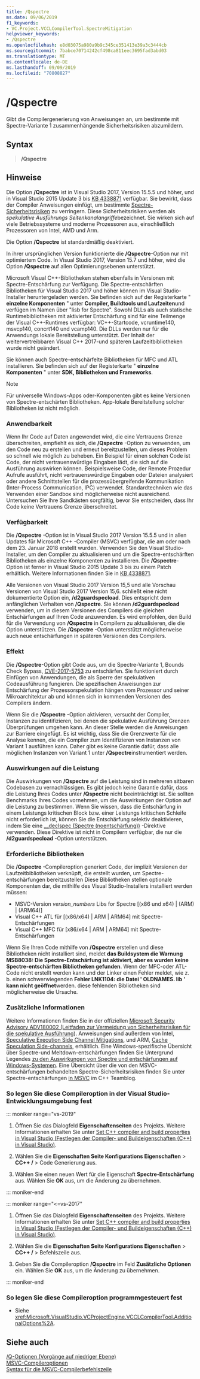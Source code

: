```yaml
---
title: /Qspectre
ms.date: 09/06/2019
f1_keywords:
- VC.Project.VCCLCompilerTool.SpectreMitigation
helpviewer_keywords:
- /Qspectre
ms.openlocfilehash: e8d03075a980a9b9c345ce351413e39a3c3444cb
ms.sourcegitcommit: 7babce70714242cf498ca811eec3695fad3abd03
ms.translationtype: MT
ms.contentlocale: de-DE
ms.lasthandoff: 09/09/2019
ms.locfileid: "70808827"
---
```

# <a name="qspectre"></a>/Qspectre

Gibt die Compilergenerierung von Anweisungen an, um bestimmte mit Spectre-Variante 1 zusammenhängende Sicherheitsrisiken abzumildern.

## <a name="syntax"></a>Syntax

> **/Qspectre**

## <a name="remarks"></a>Hinweise

Die Option **/Qspectre** ist in Visual Studio 2017, Version 15.5.5 und höher, und in Visual Studio 2015 Update 3 bis [KB 4338871](https://support.microsoft.com/help/4338871/visual-studio-2015-update-3-spectre-variant-1-toolset-qspectre) verfügbar. Sie bewirkt, dass der Compiler Anweisungen einfügt, um bestimmte [Spectre-Sicherheitsrisiken](https://spectreattack.com/spectre.pdf) zu verringern. Diese Sicherheitsrisiken werden als *spekulative Ausführungs Seitenkanalangriffe*bezeichnet. Sie wirken sich auf viele Betriebssysteme und moderne Prozessoren aus, einschließlich Prozessoren von Intel, AMD und Arm.

Die Option **/Qspectre** ist standardmäßig deaktiviert.

In ihrer ursprünglichen Version funktionierte die **/Qspectre**-Option nur mit optimiertem Code. In Visual Studio 2017, Version 15.7 und höher, wird die Option **/Qspectre** auf allen Optimierungsebenen unterstützt.

Microsoft Visual C++-Bibliotheken stehen ebenfalls in Versionen mit Spectre-Entschärfung zur Verfügung. Die Spectre-entschärften Bibliotheken für Visual Studio 2017 und höher können im Visual Studio-Installer heruntergeladen werden. Sie befinden sich auf der Registerkarte " **einzelne Komponenten** " unter **Compiler, Buildtools und Laufzeiten**und verfügen im Namen über "lisb for Spectre". Sowohl DLLs als auch statische Runtimebibliotheken mit aktivierter Entschärfung sind für eine Teilmenge der Visual C++-Runtimes verfügbar: VC++-Startcode, vcruntime140, msvcp140, concrt140 und vcamp140. Die DLLs werden nur für die Anwendungs lokale Bereitstellung unterstützt. Der Inhalt der weitervertreibbaren Visual C++ 2017-und späteren Laufzeitbibliotheken wurde nicht geändert.

Sie können auch Spectre-entschärfelte Bibliotheken für MFC und ATL installieren. Sie befinden sich auf der Registerkarte " **einzelne Komponenten** " unter **SDK, Bibliotheken und Frameworks**.

> [!NOTE]
> Für universelle Windows-Apps oder-Komponenten gibt es keine Versionen von Spectre-entschärten Bibliotheken. App-lokale Bereitstellung solcher Bibliotheken ist nicht möglich.

### <a name="applicability"></a>Anwendbarkeit

Wenn Ihr Code auf Daten angewendet wird, die eine Vertrauens Grenze überschreiten, empfiehlt es sich, die **/Qspectre** -Option zu verwenden, um den Code neu zu erstellen und erneut bereitzustellen, um dieses Problem so schnell wie möglich zu beheben. Ein Beispiel für einen solchen Code ist Code, der nicht vertrauenswürdige Eingaben lädt, die sich auf die Ausführung auswirken können. Beispielsweise Code, der Remote Prozedur Aufrufe ausführt, nicht vertrauenswürdige Eingaben oder Dateien analysiert oder andere Schnittstellen für die prozessübergreifende Kommunikation (Inter-Process Communication, IPC) verwendet. Standardtechniken wie das Verwenden einer Sandbox sind möglicherweise nicht ausreichend. Untersuchen Sie Ihre Sandkästen sorgfältig, bevor Sie entscheiden, dass Ihr Code keine Vertrauens Grenze überschreitet.

### <a name="availability"></a>Verfügbarkeit

Die **/Qspectre** -Option ist in Visual Studio 2017 Version 15.5.5 und in allen Updates für Microsoft C++ -Compiler (MSVC) verfügbar, die am oder nach dem 23. Januar 2018 erstellt wurden. Verwenden Sie den Visual Studio-Installer, um den Compiler zu aktualisieren und um die Spectre-entschärften Bibliotheken als einzelne Komponenten zu installieren. Die **/Qspectre**-Option ist ferner in Visual Studio 2015 Update 3 bis zu einem Patch erhältlich. Weitere Informationen finden Sie in [KB 4338871](https://support.microsoft.com/help/4338871).

Alle Versionen von Visual Studio 2017 Version 15,5 und alle Vorschau Versionen von Visual Studio 2017 Version 15,6. schließt eine nicht dokumentierte Option ein, **/d2guardspecload**. Dies entspricht dem anfänglichen Verhalten von **/Qspectre**. Sie können **/d2guardspecload** verwenden, um in diesem Versionen des Compilers die gleichen Entschärfungen auf Ihren Code anzuwenden. Es wird empfohlen, den Build für die Verwendung von **/Qspectre** in Compilern zu aktualisieren, die die Option unterstützen. Die **/Qspectre** -Option unterstützt möglicherweise auch neue entschärfungen in späteren Versionen des Compilers.

### <a name="effect"></a>Effekt

Die **/Qspectre**-Option gibt Code aus, um die Spectre-Variante 1, Bounds Check Bypass, [CVE-2017-5753](https://nvd.nist.gov/vuln/detail/CVE-2017-5753) zu entschärfen. Sie funktioniert durch Einfügen von Anwendungen, die als Sperre der spekulativen Codeausführung fungieren. Die spezifischen Anweisungen zur Entschärfung der Prozessorspekulation hängen vom Prozessor und seiner Mikroarchitektur ab und können sich in kommenden Versionen des Compilers ändern.

Wenn Sie die **/Qspectre** -Option aktivieren, versucht der Compiler, Instanzen zu identifizieren, bei denen die spekulative Ausführung Grenzen Überprüfungen umgehen kann. An dieser Stelle werden die Anweisungen zur Barriere eingefügt. Es ist wichtig, dass Sie die Grenzwerte für die Analyse kennen, die ein Compiler zum Identifizieren von Instanzen von Variant 1 ausführen kann. Daher gibt es keine Garantie dafür, dass alle möglichen Instanzen von Variant 1 unter **/Qspectre**instrumentiert werden.

### <a name="performance-impact"></a>Auswirkungen auf die Leistung

Die Auswirkungen von **/Qspectre** auf die Leistung sind in mehreren sitbaren Codebasen zu vernachlässigen. Es gibt jedoch keine Garantie dafür, dass die Leistung Ihres Codes unter **/Qspectre** nicht beeinträchtigt ist. Sie sollten Benchmarks Ihres Codes vornehmen, um die Auswirkungen der Option auf die Leistung zu bestimmen. Wenn Sie wissen, dass die Entschärfung in einem Leistungs kritischen Block bzw. einer Leistungs kritischen Schleife nicht erforderlich ist, können Sie die Entschärfung selektiv deaktivieren, indem Sie eine [__declspec (Spectre (noentschärfung))](../../cpp/spectre.md) -Direktive verwenden. Diese Direktive ist nicht in Compilern verfügbar, die nur die **/d2guardspecload** -Option unterstützen.

### <a name="required-libraries"></a>Erforderliche Bibliotheken

Die **/Qspectre** -Compileroption generiert Code, der implizit Versionen der Laufzeitbibliotheken verknüpft, die erstellt wurden, um Spectre-entschärfungen bereitzustellen Diese Bibliotheken stellen optionale Komponenten dar, die mithilfe des Visual Studio-Installers installiert werden müssen:

- MSVC-Version *version_numbers* Libs for Spectre \[(x86 und x64) | (ARM) | (ARM64)]
- Visual C++ ATL für \[(x86/x64) | ARM | ARM64] mit Spectre-Entschärfungen
- Visual C++ MFC für \[x86/x64 | ARM | ARM64] mit Spectre-Entschärfungen

Wenn Sie Ihren Code mithilfe von **/Qspectre** erstellen und diese Bibliotheken nicht installiert sind, meldet **das Buildsystem die Warnung MSB8038: Die Spectre-Entschärfung ist aktiviert, aber es wurden keine Spectre-entschärften Bibliotheken gefunden**. Wenn der MFC-oder ATL-Code nicht erstellt werden kann und der Linker einen Fehler meldet, wie z. b. einen schwerwiegenden **Fehler LNK1104: die Datei ' OLDNAMES. lib ' kann nicht geöffnet**werden. diese fehlenden Bibliotheken sind möglicherweise die Ursache.

### <a name="additional-information"></a>Zusätzliche Informationen

Weitere Informationen finden Sie in der offiziellen [Microsoft Security Advisory ADV180002 (Leitfaden zur Vermeidung von Sicherheitsrisiken für die spekulative Ausführung](https://portal.msrc.microsoft.com/en-US/security-guidance/advisory/ADV180002)). Anweisungen sind außerdem von Intel, [Speculative Execution Side Channel Mitigations](https://software.intel.com/sites/default/files/managed/c5/63/336996-Speculative-Execution-Side-Channel-Mitigations.pdf), und ARM, [Cache Speculation Side-channels](https://developer.arm.com/-/media/Files/pdf/Cache_Speculation_Side-channels.pdf), erhältlich. Eine Windows-spezifische Übersicht über Spectre-und Meltdown-entschärfungen finden Sie Untergrund Legendes [zu den Auswirkungen von Spectre und entschärfungen auf Windows-Systemen](https://www.microsoft.com/security/blog/2018/01/09/understanding-the-performance-impact-of-spectre-and-meltdown-mitigations-on-windows-systems/). Eine Übersicht über die von den MSVC-entschärfungen behandelten Spectre-Sicherheitsrisiken finden Sie unter Spectre-entschärfungen [in MSVC](https://devblogs.microsoft.com/cppblog/spectre-mitigations-in-msvc./) im C++ Teamblog.

### <a name="to-set-this-compiler-option-in-the-visual-studio-development-environment"></a>So legen Sie diese Compileroption in der Visual Studio-Entwicklungsumgebung fest

::: moniker range="vs-2019"

1. Öffnen Sie das Dialogfeld **Eigenschaftenseiten** des Projekts. Weitere Informationen erhalten Sie unter [Set C++ compiler and build properties in Visual Studio (Festlegen der Compiler- und Buildeigenschaften (C++) in Visual Studio)](../working-with-project-properties.md).

1. Wählen Sie die **Eigenschaften Seite Konfigurations Eigenschaften** > **CC++ /** > Code Generierung aus.

1. Wählen Sie einen neuen Wert für die Eigenschaft **Spectre-Entschärfung** aus. Wählen Sie **OK** aus, um die Änderung zu übernehmen.

::: moniker-end

::: moniker range="<=vs-2017"

1. Öffnen Sie das Dialogfeld **Eigenschaftenseiten** des Projekts. Weitere Informationen erhalten Sie unter [Set C++ compiler and build properties in Visual Studio (Festlegen der Compiler- und Buildeigenschaften (C++) in Visual Studio)](../working-with-project-properties.md).

1. Wählen Sie die **Eigenschaften Seite Konfigurations Eigenschaften** > **CC++ /** > Befehlszeile aus.

1. Geben Sie die Compileroption **/Qspectre** im Feld **Zusätzliche Optionen** ein. Wählen Sie **OK** aus, um die Änderung zu übernehmen.

::: moniker-end

### <a name="to-set-this-compiler-option-programmatically"></a>So legen Sie diese Compileroption programmgesteuert fest

- Siehe <xref:Microsoft.VisualStudio.VCProjectEngine.VCCLCompilerTool.AdditionalOptions%2A>.

## <a name="see-also"></a>Siehe auch

[/Q-Optionen (Vorgänge auf niedriger Ebene)](q-options-low-level-operations.md)<br/>
[MSVC-Compileroptionen](compiler-options.md)<br/>
[Syntax für die MSVC-Compilerbefehlszeile](compiler-command-line-syntax.md)
